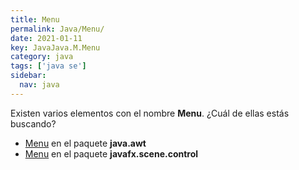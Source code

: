 ```yaml
---
title: Menu
permalink: Java/Menu/
date: 2021-01-11
key: JavaJava.M.Menu
category: java
tags: ['java se']
sidebar: 
  nav: java
---
```


Existen varios elementos con el nombre **Menu**. ¿Cuál de ellas estás buscando?
<ul>
<li><a href="/Java/Menu-java-awt/">Menu</a> en el paquete <strong>java.awt</strong></li>
<li><a href="/Java/Menu-javafx-scene-control/">Menu</a> en el paquete <strong>javafx.scene.control</strong></li>
<ul>
